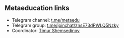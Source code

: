 ## Metaeducation links

- Telegram channel: [t.me/metaedu](https://t.me/metaedu)
- Telegram group:
  [t.me/joinchat/znsE73dPWLQ5Nzky](https://t.me/joinchat/znsE73dPWLQ5Nzky)
- Coordinator: [Timur Shemsedinov](mailto:timur.shemsedinov@gmail.com)
